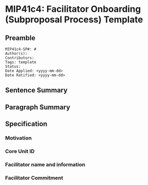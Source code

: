 # MIP41c4: Facilitator Onboarding (Subproposal Process) Template

[//]: # "These are comments that clarify the template. Remove them once they've been read."

[//]: # "When titling this subproposal, use: 'MIP41c4: Onboarding [person's name or handle] as a Facilitator for [Core Unit name]([Core Unit ID])'"

[//]: # "Feel free to add new headers, but refrain from removing those included by default and from altering their order."

## Preamble

[//]: # "The subproposal number will be assigned by MIP Editors."

[//]: # "You can leave the Tags and Status fields blank."

[//]: # "Date Applied is the date on which the subproposal is posted in the forum."

[//]: # "Date Ratified will be added by MIP Editors after the vote, if successful."

```
MIP41c4-SP#: #
Author(s):
Contributors:
Tags: template
Status:
Date Applied: <yyyy-mm-dd>
Date Ratified: <yyyy-mm-dd>
```

## Sentence Summary

[//]: # "E.g., 'This subproposal onboards [person's name or handle] as a Facilitator for [Core Unit name]([Core Unit ID]).'"

## Paragraph Summary

[//]: # "E.g., 'This subproposal onboards [person's name or handle] as a Facilitator for [Core Unit name]([Core Unit ID]). [Additional information that does not fit in one sentence]"

## Specification

### Motivation

[//]: # "Try to answer what the motivation is for proposing this person as a Facilitator."

### Core Unit ID

[//]: # "Specify the ID of the Core Unit for which this subproposal is onboarding a Facilitator."

### Facilitator name and information

[//]: # "Try to answer what the motivation is for proposing this person as a Facilitator."

[//]: # "This sections must contain:"

[//]: # "The Forum name of the prospective Facilitator, as well as other names and IDs in MakerDAO-related communication channels."

[//]: # "The prospective Facilitator's Ethereum address used for Budget Implementation control and other authorizations."

### Facilitator Commitment

[//]: # "The Facilitator Commitment is a detailed description and plan of what the Facilitator plans to do in order to achieve success for the Core Unit. There is a lot of flexibility in what a Facilitator can write in their commitment, including organizational structure and theory, plans for the budget, hiring and infrastructure plans, etc."

[//]: # "The Facilitator commitment should also contain targets and goals that can be observed by Governance, if appropriate. This helps Governance to see whether the Facilitator is living up to their expectations."

[//]: # "A crucial part of the Facilitator Commitment are clear commitments to transparency. The Facilitator should commit to an effective plan that will allow Governance and other stakeholders, such as contributors contemplating doing work, to gain direct insight into what is being worked on and who are taking care of what responsibilities."
